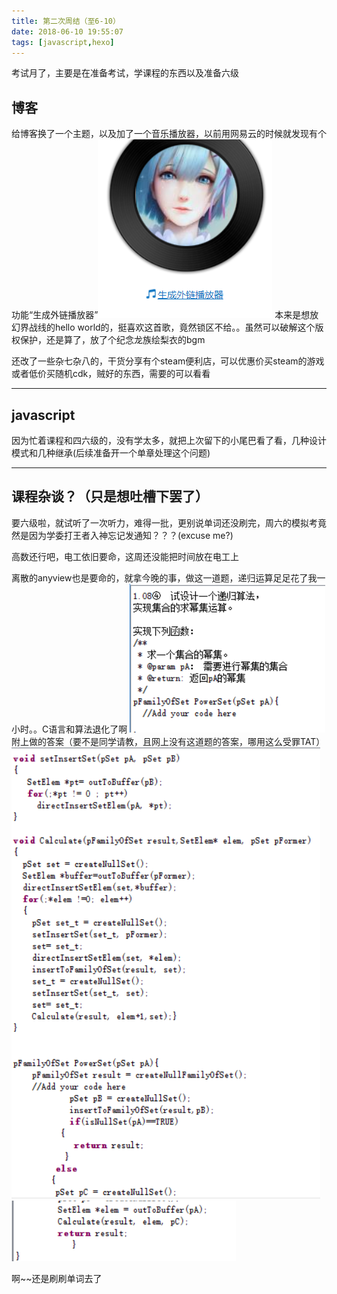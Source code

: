```yaml
---
title: 第二次周结（至6-10）
date: 2018-06-10 19:55:07
tags: [javascript,hexo]
---
```

 考试月了，主要是在准备考试，学课程的东西以及准备六级
 <!--more-->
 ## 博客
 给博客换了一个主题，以及加了一个音乐播放器，以前用网易云的时候就发现有个功能“生成外链播放器”![Alt text](第二次周结（至6-10）/外链播放器.png)
 本来是想放幻界战线的hello world的，挺喜欢这首歌，竟然锁区不给。。虽然可以破解这个版权保护，还是算了，放了个纪念龙族绘梨衣的bgm
 
 还改了一些杂七杂八的，干货分享有个steam便利店，可以优惠价买steam的游戏或者低价买随机cdk，贼好的东西，需要的可以看看
   ***
 ## javascript
 因为忙着课程和四六级的，没有学太多，就把上次留下的小尾巴看了看，几种设计模式和几种继承(后续准备开一个单章处理这个问题)
 ***
 ## 课程杂谈？（只是想吐槽下罢了）
 要六级啦，就试听了一次听力，难得一批，更别说单词还没刷完，周六的模拟考竟然是因为学委打王者入神忘记发通知？？？(excuse me?)

 高数还行吧，电工依旧要命，这周还没能把时间放在电工上
 
 离散的anyview也是要命的，就拿今晚的事，做这一道题，递归运算足足花了我一小时。。C语言和算法退化了啊
 ![Alt text](第二次周结（至6-10）/离散.png)
 附上做的答案（要不是同学请教，且网上没有这道题的答案，哪用这么受罪TAT）
 ![Alt text](第二次周结（至6-10）/1.png)
 ![Alt text](第二次周结（至6-10）/2.png)
 
 啊~~还是刷刷单词去了